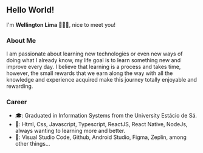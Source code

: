 ## Hello World!
  I'm **Wellington Lima** 🧑🏻‍💻, nice to meet you!

### About Me
  I am passionate about learning new technologies or even new ways of doing what I already know, my life goal is to learn something new and improve every day.
  I believe that learning is a process and takes time, however, the small rewards that we earn along the way with all the knowledge and experience acquired make this journey totally enjoyable and rewarding. 
  
 ### Career 
 
   - 🎓: Graduated in Information Systems from the University Estácio de Sá.
   - 🚀: Html, Css, Javascript, Typescript, ReactJS, React Native, NodeJs, always wanting to learning more and better.
   - 🔧: Visual Studio Code, Github, Android Studio, Figma, Zeplin, among other things...

